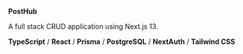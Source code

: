 **PostHub**

A full stack CRUD application using Next.js 13.

**TypeScript** / **React** / **Prisma** / **PostgreSQL** / **NextAuth** / **Tailwind CSS**
